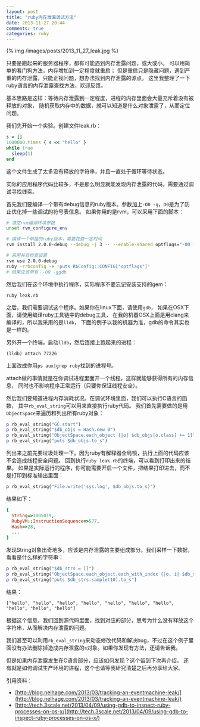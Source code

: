 ```yaml
---
layout: post
title: "ruby内存泄漏调试方法"
date: 2013-11-27 20:44
comments: true
categories: ruby
---
```


{% img /images/posts/2013_11_27_leak.jpg %}

只要是跑起来的服务器程序，都有可能遇到内存泄露问题，或大或小。
可以用简单的看门狗方法，内存增加到一定程度就重启；
但是重启只是隐藏问题，遇到严重的内存泄露，只能正视问题，想办法找到内存泄露的源点。
这里我整理了一下ruby语言的内存泄露查找方法，欢迎反馈。

基本思路是这样：等待内存泄露到一定程度，进程的内存里面会大量充斥着没有被释放的对象，
随机获取内存中的数据，就可以知道是什么对象泄露了，从而定位问题。

我们先开始一个实验。创建文件leak.rb：

```ruby
s = []
1000000.times { s << "hello" }
while true
  sleep(1)
end
```

这个文件生成了太多没有释放的字符串，并且一直处于循环等待状态。

实际的应用程序代码比较多，不是那么明显就能发现内存泄露的代码，需要通过调试寻找线索。

首先我们要编译一个带有debug信息的ruby版本。参数加上`-O0 -g`，`O0`是为了防止优化掉一些调试的符号表信息。
如果你用的是rvm，可以采用下面的脚本：

```sh
# 清空rvm编译环境参数
unset rvm_configure_env

# 编译一个单独的ruby版本，需要花费一定时间
rvm install 2.0.0-debug --debug -j 3 -- --enable-shared optflags="-O0 -ggdb" debugflags="-ggdb3"

# 采用并且检查设置
rvm use 2.0.0-debug
ruby -rrbconfig -e 'puts RbConfig::CONFIG["optflags"]'
# 结果应该带有：-O0 -ggdb
```

然后我们在这个环境中执行程序，实际程序不要忘记安装支持的gem：

```
ruby leak.rb
```

之后，我们需要调试这个程序。如果你在linux下面，请使用`gdb`，
如果在OSX下面，请使用编译ruby工具链中的debug工具，
在我的机器OSX上面是用clang来编译的，所以我采用的是`lldb`，
下面的例子以我的机器为准，gdb的命令其实也是一样的。

另外开一个终端，启动`lldb`，然后连接上跑起来的进程：

```
(lldb) attach 77226
```

上面改成你用`ps aux|grep ruby`找到的进程号。

attach做的事情就是在你调试进程里面开一个线程，这样就能够获得所有的内存信息，
同时也不影响程序正常运行（只要你保证线程安全）。

然后我们要知道进程内存消耗状况。在调试环境里面，我们可以执行C语言的函数，
其中`rb_eval_string`可以用来直接执行ruby代码。
我们首先需要做的是用`ObjectSpace`来遍历和列出所有ruby对象：

```ruby
p rb_eval_string("GC.start")
p rb_eval_string("$db_objs = Hash.new 0")
p rb_eval_string("ObjectSpace.each_object {|o| $db_objs[o.class] += 1}")
p rb_eval_string("puts $db_objs.to_s")
```

列出来之前先要垃圾处理一下。因为ruby有解释器全局锁，执行上面的代码应该不会造成线程安全问题。
回到执行`ruby leak.rb`的终端，可以看到打印出来的结果。
如果是实际运行的程序，你可能需要开启一个文件，把结果打印进去，而不是打印到标准输出里面：

```ruby
p rb_eval_string("File.write('sys.log', $db_objs.to_s)")
```

结果如下：

```ruby
{
  String=>1005019,
  RubyVM::InstructionSequence=>577,
  Hash=>28,
  ...
}
```

发现String对象出奇地多，应该是内存泄露的主要组成部分。我们采样一下数据，看看是什么样的字符串：

```ruby
p rb_eval_string("$db_strs = []")
p rb_eval_string("ObjectSpace.each_object.each_with_index {|o, i| $db_strs << o if o.class == String and i%1000==0}")
p rb_eval_string("puts $db_strs.sample(10).to_s")
```

结果：

```
["hello", "hello", "hello", "hello", "hello", "hello", "hello", "hello", "hello", "hello"]
```

根据这个信息，我们回到源代码里面，找到对应的部分，思考为什么没有释放这个字符串，从而解决内存泄露的问题。

我们甚至可以利用`rb_eval_string`来动态修改代码和解决bug，不过在这个例子里面没有办法删除掉造成内存泄露的`s`对象。如果你发现有方法，还请告诉我。

但是如果内存泄露发生在C语言部分，应该如何发现？这个留到下次再介绍。
还有就是如何调试生产环境的进程，这个也请等我研究清楚之后再分享给大家。

引用资料：

- [http://blog.nelhage.com/2013/03/tracking-an-eventmachine-leak/](http://blog.nelhage.com/2013/03/tracking-an-eventmachine-leak/)
- [http://tech.3scale.net/2013/04/09/using-gdb-to-inspect-ruby-processes-on-os-x/](http://tech.3scale.net/2013/04/09/using-gdb-to-inspect-ruby-processes-on-os-x/)